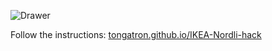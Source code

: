 ![Drawer](https://raw.githubusercontent.com/tongatron/Nordli-IkeaHack/master/img/cassetto2.jpg)

Follow the instructions: [tongatron.github.io/IKEA-Nordli-hack](https://tongatron.github.io/IKEA-Nordli-hack/)

